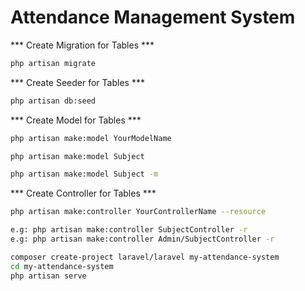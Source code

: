 # Attendance Management System

*** Create Migration for Tables ***
```bash
php artisan migrate

```
*** Create Seeder for Tables ***
```bash
php artisan db:seed
```

*** Create Model for Tables ***
```bash
php artisan make:model YourModelName

php artisan make:model Subject

php artisan make:model Subject -m
```

*** Create Controller for Tables ***
```bash
php artisan make:controller YourControllerName --resource

e.g: php artisan make:controller SubjectController -r
e.g: php artisan make:controller Admin/SubjectController -r
```

```bash
composer create-project laravel/laravel my-attendance-system
cd my-attendance-system
php artisan serve

